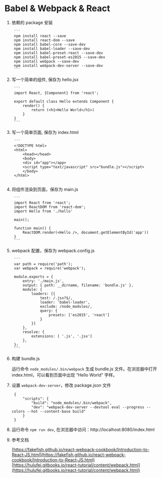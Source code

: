 # Babel & Webpack & React

1. 依赖的 package 安装

		```
		npm install react --save
		npm install react-dom --save
		npm install babel-core --save-dev
		npm install babel-loader --save-dev
		npm install babel-preset-react --save-dev
		npm install babel-preset-es2015 --save-dev
		npm install webpack --save-dev
		npm install webpack-dev-server --save-dev
		```
	
2. 写一个简单的组件, 保存为 hello.jsx

		```
		import React, {Component} from 'react';

		export default class Hello extends Component {
			render() {
				return (<h1>Hello World</h1>)
			}
		}
		```

3. 写一个简单页面, 保存为 index.html

		```
		<!DOCTYPE html>
		<html>
			<head></head>
			<body>
			<div id="app"></app>
			<script type="text/javascript" src="bundle.js"></script>
			</body>
		</html>
	```

4. 将组件渲染到页面，保存为 main.js

		```
		import React from 'react';
		import ReactDOM from 'react-dom';
		import Hello from './hello'

		main();

		function main() {
			ReactDOM.render(<Hello />, document.getElementById('app'))
		}
		```

5. webpack 配置，保存为 webpack.config.js
	
		```
		var path = require('path');
		var webpack = require('webpack');

		module.exports = {
			entry: './main.js',
			output: { path: __dirname, filename: 'bundle.js' },
			module: {
				loaders: [{
					test: /.jsx?$/,
					loader: 'babel-loader',
					exclude: /node_modules/,
					query: {
						presets: ['es2015', 'react']
					}
				}]
			},
			resolve: {
				extensions: [ '.js', '.jsx']
			},
		};
		```

6. 构建 bundle.js
		
	运行命令 `node_modules/.bin/webpack` 生成 bundle.js 文件。在浏览器中打开 index.html，可以看到页面中出现 “Hello World” 字样。
	
7. 设置 `webpack-dev-server`，修改 package.json 文件
	
		{
			"scripts": {
				"build": "node_modules/.bin/webpack",
				"dev": "webpack-dev-server --devtool eval --progress --colors --hot --content-base build"
			}
		}
		
8. 运行命令 `npm run dev`, 在浏览器中访问：http://localhost:8080/index.html

9. 参考文档

	[https://fakefish.github.io/react-webpack-cookbook/Introduction-to-React-JS.html](https://fakefish.github.io/react-webpack-cookbook/Introduction-to-React-JS.html)
	[https://hulufei.gitbooks.io/react-tutorial/content/webpack.html](https://hulufei.gitbooks.io/react-tutorial/content/webpack.html)
